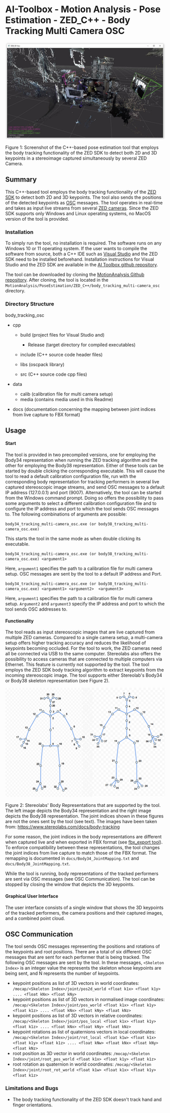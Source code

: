 # AI-Toolbox - Motion Analysis - Pose Estimation - ZED_C++ - Body Tracking Multi Camera OSC

![analysis_screenshot](./data/media/body_tracking_multi_camera_osc_Screenshot.JPG)

Figure 1: Screenshot of the C++-based pose estimation tool that employs the body tracking functionality of the ZED SDK to detect both 2D and 3D keypoints in a stereoimage captured simultaneously by several ZED Camera. 

## Summary

This C++-based tool employs the body tracking functionality of the [ZED SDK](https://www.stereolabs.com/docs) to detect both 2D and 3D keypoints. The tool also sends the positions of the detected keypoints as [OSC](https://en.wikipedia.org/wiki/Open_Sound_Control) messages. The tool operates in real-time and takes as input live streams from several [ZED cameras](https://www.stereolabs.com/en-ch/products/zed-2). Since the ZED SDK supports only Windows and Linux operating systems, no MacOS version of the tool is provided. 

### Installation

To simply run the tool, no installation is required. The software runs on any Windows 10 or 11 operating system. If the user wants to compile the software from source, both a C++ IDE such as [Visual Studio](https://visualstudio.microsoft.com/vs/community/) and the ZED SDK need to be installed beforehand. Installation instructions for Visual Studio and the ZED SDK are available in the [AI Toolbox github repository](https://github.com/bisnad/AIToolbox). 

The tool can be downloaded by cloning the [MotionAnalysis Github repository](https://github.com/bisnad/MotionAnalysis). After cloning, the tool is located in the `MotionAnalysis/PoseEstimation/ZED_C++/body_tracking_multi-camera_osc` directory.

### Directory Structure

body_tracking_osc

- cpp
  - build (project files for Visual Studio and)
    - Release (target directory for compiled executables)

  - include (C++ source code header files)
  - libs (oscpack library)
  - src (C++ source code cpp files)

- data
  - calib (calibration file for multi camera setup)
  - media (contains media used in this Readme)
  
- docs (documentation concerning the mapping between joint indices from live capture to FBX format)

## Usage
#### Start

The tool is provided in two precompiled versions, one for employing the Body34 representation when running the ZED tracking algorithm and the other for employing the Body38 representation. Either of these tools can be started by double clicking the corresponding executable. This will cause the tool to read a default calibration configuration file, run with the corresponding body representation for tracking performers in several live captured stereoscopic image streams, and send OSC messages  to a default IP address (127.0.0.1) and port (9007). Alternatively, the tool can be started from the Windows command prompt. Doing so offers the possibility to pass some arguments to select a different calibration configuration file and to configure the IP address and port to which the tool sends OSC messages to. The following combinations of arguments are possible:

```
body34_tracking_multi-camera_osc.exe (or body38_tracking_multi-camera_osc.exe) 
```

This starts the tool in the same mode as when double clicking its executable.

```
body34_tracking_multi-camera_osc.exe (or body38_tracking_multi-camera_osc.exe) <argument1>
```

Here, `argument1` specifies the path to a calibration file for multi camera setup. OSC messages are sent by the tool to a default IP address and Port.

```
body34_tracking_multi-camera_osc.exe (or body38_tracking_multi-camera_osc.exe) <argument1> <argument2>  <argument3>
```

Here, `argument1` specifies the path to a calibration file for multi camera setup. `Argument2` and `argument3` specify the IP address and port to which the tool sends OSC addresses to.  

#### Functionality

The tool reads as input stereoscopic images that are live captured from multiple ZED cameras. Compared to a single camera setup, a multi-camera setup offers higher tracking accuracy and reduces the likelihood of keypoints becoming occluded. For the tool to work, the ZED cameras need all be connected via USB to the same computer. Stereolabs also offers the possibility to access cameras that are connected to multiple computers via Ethernet. This feature is currently not supported by the tool. The tool employs the ZED SDK body tracking algorithm to extract keypoints from the incoming stereoscopic image. The tool supports either Stereolab's Body34 or Body38 skeleton representation (see Figure 2). 

<img src="data/media/body_skeletons.png" style="zoom: 80%;" />

Figure 2: Stereolabs' Body Representations that are supported by the tool. The left image depicts the Body34 representation and the right image depicts the Body38 representation. The joint indices shown in these figures are not the ones sent by the tool (see text). The images have been taken from: https://www.stereolabs.com/docs/body-tracking

For some reason, the joint indices in the body representations are different when captured live and when exported in FBX format (see [fbx_export tool](https://github.com/bisnad/MotionAnalysis/tree/main/PoseEstimation/ZED_C%2B%2B/fbx_export)). To enforce compatibility between these representations, the tool changes the joint indices from live capture to match those of the FBX format. The remapping is documented in  `docs/Body34_JointMapping.txt` and `docs/Body38_JointMapping.txt`. 

While the tool is running, body representations of the tracked performers are sent via OSC messages (see OSC Communication). The tool can be stopped by closing the window that depicts the 3D keypoints. 

#### Graphical User Interface

The user interface consists of a single window that shows the 3D keypoints of the tracked performers, the camera positions and their captured images, and a combined point cloud.

## OSC Communication

The tool sends OSC messages representing the positions and rotations of the keypoints and root positions. There are a total of six different OSC messages that are sent for each performer that is being tracked. The following OSC messages are sent by the tool. In these messages, `<Skeleton Index>` is an integer value the represents the skeleton whose keypoints are being sent, and N represents the number of keypoints.

- keypoint positions as list of 3D vectors in world coordinates: `/mocap/<Skeleton Index>/joint/pos2d_world <float k1x> <float k1y> .... <float kNx> <float kNy>`
- keypoint positions as list of 3D vectors in normalised image coordinates: `/mocap/<Skeleton Index>/joint/pos_world <float k1x> <float k1y> <float k1z> .... <float kNx> <float kNy> <float kNz>`
- keypoint positions as list of 3D vectors in relative coordinates: `/mocap/<Skeleton Index>/joint/pos_local <float k1x> <float k1y> <float k1z> .... <float kNx> <float kNy> <float kNz>`
- keypoint rotations as list of quaternions vectors in local coordinates: `/mocap/<Skeleton Index>/joint/rot_local <float k1w> <float k1x> <float k1y> <float k1z> .... <float kNw> <float kNx> <float kNy> <float kNz>`
- root position as 3D vector in world coordinates: `/mocap/<Skeleton Index>/joint/root_pos_world <float k1x> <float k1y> <float k1z>`
- root rotation as quaternion in world coordinates: `/mocap/<Skeleton Index>/joint/root_rot_world <float k1w> <float k1x> <float k1y> <float k1z>`

### Limitations and Bugs

- The body tracking functionality of the ZED SDK doesn't track hand and finger orientations.